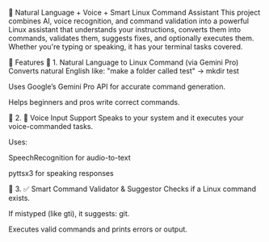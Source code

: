 🧠 Natural Language + Voice + Smart Linux Command Assistant
This project combines AI, voice recognition, and command validation into a powerful Linux assistant that understands your instructions, converts them into commands, validates them, suggests fixes, and optionally executes them. Whether you're typing or speaking, it has your terminal tasks covered.

🚀 Features
🔹 1. Natural Language to Linux Command (via Gemini Pro)
Converts natural English like:
"make a folder called test" → mkdir test

Uses Google’s Gemini Pro API for accurate command generation.

Helps beginners and pros write correct commands.

🔹 2. 🎤 Voice Input Support
Speaks to your system and it executes your voice-commanded tasks.

Uses:

SpeechRecognition for audio-to-text

pyttsx3 for speaking responses

🔹 3. ✅ Smart Command Validator & Suggestor
Checks if a Linux command exists.

If mistyped (like gti), it suggests: git.

Executes valid commands and prints errors or output.

